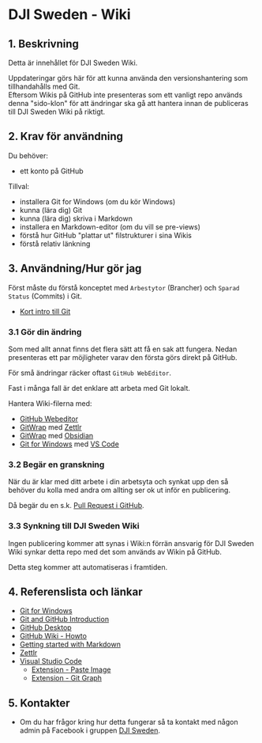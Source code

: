 # DJI Sweden - Wiki

## 1. Beskrivning

Detta är innehållet för DJI Sweden Wiki. 

Uppdateringar görs här för att kunna använda den versionshantering som tillhandahålls med Git.  
Eftersom Wikis på GitHub inte presenteras som ett vanligt repo används denna "sido-klon" för att ändringar ska gå att hantera innan de publiceras till DJI Sweden Wiki på riktigt. 

## 2. Krav för användning

Du behöver:
* ett konto på GitHub

Tillval:
* installera Git for Windows (om du kör Windows)
* kunna (lära dig) Git
* kunna (lära dig) skriva i Markdown
* installera en Markdown-editor (om du vill se pre-views)
* förstå hur GitHub "plattar ut" filstrukturer i sina Wikis
* förstå relativ länkning

## 3. Användning/Hur gör jag

Först måste du förstå konceptet med `Arbestytor` (Brancher) och `Sparad Status` (Commits) i Git.

* [Kort intro till Git](Intro_till_git.md)

### 3.1 Gör din ändring

Som med allt annat finns det flera sätt att få en sak att fungera. Nedan presenteras ett par möjligheter varav den första görs direkt på GitHub.

För små ändringar räcker oftast `GitHub WebEditor`. 

Fast i många fall är det enklare att arbeta med Git lokalt.

Hantera Wiki-filerna med:
* [GitHub Webeditor](./000-Arbeta-med-GitHub/Arbeta-med-GitHub-Web-Editor.md)
* [GitWrap]() med [Zettlr]()
* [GitWrap]() med [Obsidian]()
* [Git for Windows]() med [VS Code]()

### 3.2 Begär en granskning

När du är klar med ditt arbete i din arbetsyta och synkat upp den så behöver du kolla med andra om allting ser ok ut inför en publicering.

Då begär du en s.k. [Pull Request i GitHub](./000-Arbeta-med-GitHub/Gör-en-Pull-Request.md).

### 3.3 Synkning till DJI Sweden Wiki

Ingen publicering kommer att synas i Wiki:n förrän ansvarig för DJI Sweden Wiki synkar detta repo med det som används av Wikin på GitHub.

Detta steg kommer att automatiseras i framtiden.

## 4. Referenslista och länkar

* [Git for Windows](https://git-scm.com/download/win)
* [Git and GitHub Introduction](https://www.w3schools.com/git/git_intro.asp?remote=github)
* [GitHub Desktop](https://desktop.github.com/)
* [GitHub Wiki - Howto](https://gist.github.com/subfuzion/0d3f19c4f780a7d75ba2)
* [Getting started with Markdown](https://www.markdownguide.org/getting-started/)
* [Zettlr](https://www.zettlr.com/download)
* [Visual Studio Code](https://code.visualstudio.com/download)
  * [Extension - Paste Image](https://marketplace.visualstudio.com/items?itemName=mushan.vscode-paste-image)
  * [Extension - Git Graph](https://marketplace.visualstudio.com/items?itemName=mhutchie.git-graph)

## 5. Kontakter

* Om du har frågor kring hur detta fungerar så ta kontakt med någon admin på Facebook i gruppen [DJI Sweden](https://www.facebook.com/groups/djisweden).
